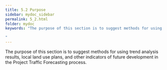 ```yaml
---
title: 5.2 Purpose
sidebar: mydoc_sidebar
permalink: 5_2.html
folder: mydoc
keywords: "The purpose of this section is to suggest methods for using trend analysis results, local land use plans, and other indicators of future development in the project traffic forecasting process.

"
---
```


<style>
  div{text-align: justify;}
</style>

The purpose of this section is to suggest methods for using trend analysis results, local land use
plans, and other indicators of future development in the Project Traffic Forecasting process.


